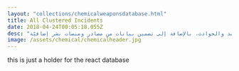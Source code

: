 ```yaml
---
layout: "collections/chemicalweaponsdatabase.html"
title: All Clustered Incidents
date: 2018-04-24T00:05:18.055Z
desc: "تُظهر قاعدة البيانات الحوادث على الخريطة، وتتيح البحث عن البيانات عبر كلمات مفتاحية، حوادث معينة، أومحتوى فيديو ذو صلة من المخطّط إجراء تحديث مستمر للرصد والحوادث، بالإضافة إلى تضمين بيانات من مصادر ومنصات نشر إضافيّة"
image: /assets/chemical/chemicalheader.jpg
---
```


this is just a holder for the react database
